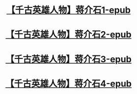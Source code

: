 
<h1 align="center">	
<td><a href="https://github.com/dfchunsring/wer/blob/master/downldoad/hero-Chiang-Kai-shek%20(1).epub?raw=true">【千古英雄人物】蒋介石1-epub</a></td></h1></p>

<h1 align="center">	
<td><a href="https://github.com/dfchunsring/wer/blob/master/downldoad/hero-Cao-cao.epub?raw=true">【千古英雄人物】蒋介石2-epub</a></td></h1></p>

<h1 align="center">	
<td><a href="https://github.com/dfchunsring/wer/blob/master/downldoad/hero-Han-xin.epub?raw=true">【千古英雄人物】蒋介石3-epub</a></td></h1></p>

<h1 align="center">	
<td><a href="https://github.com/dfchunsring/wer/blob/master/downldoad/hero-Li-Bai.epub?raw=true">【千古英雄人物】蒋介石4-epub</a></td></h1></p>
